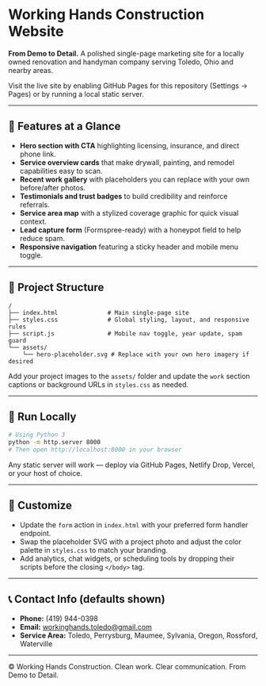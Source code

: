 # Working Hands Construction Website

**From Demo to Detail.** A polished single-page marketing site for a locally owned renovation and handyman company serving Toledo, Ohio and nearby areas.

Visit the live site by enabling GitHub Pages for this repository (Settings → Pages) or by running a local static server.

---

## 🧭 Features at a Glance
- **Hero section with CTA** highlighting licensing, insurance, and direct phone link.
- **Service overview cards** that make drywall, painting, and remodel capabilities easy to scan.
- **Recent work gallery** with placeholders you can replace with your own before/after photos.
- **Testimonials and trust badges** to build credibility and reinforce referrals.
- **Service area map** with a stylized coverage graphic for quick visual context.
- **Lead capture form** (Formspree-ready) with a honeypot field to help reduce spam.
- **Responsive navigation** featuring a sticky header and mobile menu toggle.

---

## 📂 Project Structure
```
/
├── index.html              # Main single-page site
├── styles.css              # Global styling, layout, and responsive rules
├── script.js               # Mobile nav toggle, year update, spam guard
└── assets/
    └── hero-placeholder.svg # Replace with your own hero imagery if desired
```

Add your project images to the `assets/` folder and update the `work` section captions or background URLs in `styles.css` as needed.

---

## 🚀 Run Locally
```bash
# Using Python 3
python -m http.server 8000
# Then open http://localhost:8000 in your browser
```

Any static server will work — deploy via GitHub Pages, Netlify Drop, Vercel, or your host of choice.

---

## 🔧 Customize
- Update the `form` action in `index.html` with your preferred form handler endpoint.
- Swap the placeholder SVG with a project photo and adjust the color palette in `styles.css` to match your branding.
- Add analytics, chat widgets, or scheduling tools by dropping their scripts before the closing `</body>` tag.

---

## 📞 Contact Info (defaults shown)
- **Phone:** (419) 944-0398
- **Email:** workinghands.toledo@gmail.com
- **Service Area:** Toledo, Perrysburg, Maumee, Sylvania, Oregon, Rossford, Waterville

---

© <span id="year"></span> Working Hands Construction. Clean work. Clear communication. From Demo to Detail.
